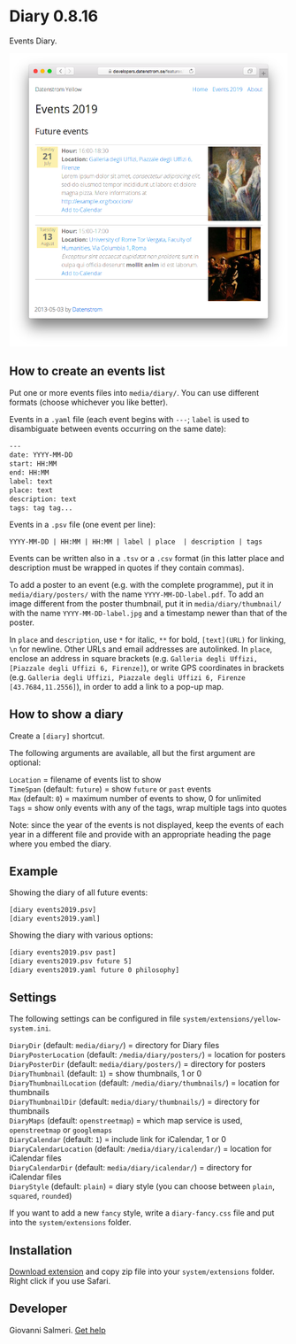 # Diary 0.8.16

Events Diary.

<p align="center"><img src="diary-screenshot.png?raw=true" alt="Screenshot"></p>

## How to create an events list

Put one or more events files into `media/diary/`. You can use different formats (choose whichever you like better).

Events in a `.yaml` file (each event begins with `---`; `label` is used to disambiguate between events occurring on the same date):

    ---
    date: YYYY-MM-DD
    start: HH:MM
    end: HH:MM
    label: text
    place: text
    description: text
    tags: tag tag...

Events in a `.psv` file (one event per line):

    YYYY-MM-DD | HH:MM | HH:MM | label | place  | description | tags

Events can be written also in a `.tsv` or a `.csv` format (in this latter place and description must be wrapped in quotes if they contain commas).

To add a poster to an event (e.g. with the complete programme), put it in `media/diary/posters/` with the name `YYYY-MM-DD-label.pdf`. To add an image different from the poster thumbnail, put it in `media/diary/thumbnail/` with the name `YYYY-MM-DD-label.jpg` and a timestamp newer than that of the poster.

In `place` and `description`, use `*` for italic, `**` for bold, `[text](URL)` for linking, `\n` for newline. Other URLs and email addresses are autolinked.  In `place`, enclose an address in square brackets (e.g. `Galleria degli Uffizi, [Piazzale degli Uffizi 6, Firenze]`), or write GPS coordinates in brackets (e.g. `Galleria degli Uffizi, Piazzale degli Uffizi 6, Firenze [43.7684,11.2556]`), in order to add a link to a pop-up map.

## How to show a diary

Create a `[diary]` shortcut.

The following arguments are available, all but the first argument are optional:

`Location` = filename of events list to show  
`TimeSpan` (default: `future`) = show `future` or `past` events  
`Max` (default: `0`) = maximum number of events to show, 0 for unlimited  
`Tags` = show only events with any of the tags, wrap multiple tags into quotes  

Note: since the year of the events is not displayed, keep the events of each year in a different file and provide with an appropriate heading the page where you embed the diary.

## Example

Showing the diary of all future events:

    [diary events2019.psv]
    [diary events2019.yaml]

Showing the diary with various options:

    [diary events2019.psv past]
    [diary events2019.psv future 5]
    [diary events2019.yaml future 0 philosophy]

## Settings

The following settings can be configured in file `system/extensions/yellow-system.ini`.

`DiaryDir` (default: `media/diary/`) = directory for Diary files  
`DiaryPosterLocation` (default: `/media/diary/posters/`) = location for posters  
`DiaryPosterDir` (default: `media/diary/posters/`) = directory for posters  
`DiaryThumbnail` (default: `1`) = show thumbnails, 1 or 0  
`DiaryThumbnailLocation` (default: `/media/diary/thumbnails/`) = location for thumbnails  
`DiaryThumbnailDir` (default: `media/diary/thumbnails/`) = directory for thumbnails  
`DiaryMaps` (default: `openstreetmap`) = which map service is used, `openstreetmap` or `googlemaps`  
`DiaryCalendar` (default: `1`) = include link for iCalendar, 1 or 0  
`DiaryCalendarLocation` (default: `/media/diary/icalendar/`) = location for iCalendar files  
`DiaryCalendarDir` (default: `media/diary/icalendar/`) = directory for iCalendar files  
`DiaryStyle` (default: `plain`) = diary style (you can choose between `plain`, `squared`, `rounded`)  

If you want to add a new `fancy` style, write a `diary-fancy.css`  file and put into the `system/extensions` folder.

## Installation

[Download extension](https://github.com/GiovanniSalmeri/yellow-diary/archive/main.zip) and copy zip file into your `system/extensions` folder. Right click if you use Safari.

## Developer

Giovanni Salmeri. [Get help](https://datenstrom.se/yellow/help/)
